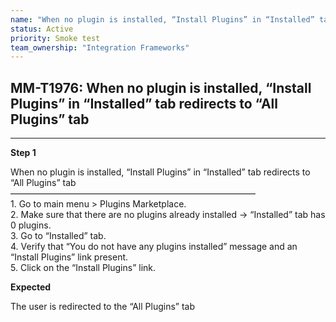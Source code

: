 ```yaml
---
name: "When no plugin is installed, “Install Plugins” in “Installed” tab redirects to “All Plugins” tab"
status: Active
priority: Smoke test
team_ownership: "Integration Frameworks"
---
```


## MM-T1976: When no plugin is installed, “Install Plugins” in “Installed” tab redirects to “All Plugins” tab

---

**Step 1**

When no plugin is installed, “Install Plugins” in “Installed” tab redirects to “All Plugins” tab\
————————————————————————————\
1\. Go to main menu > Plugins Marketplace.\
2\. Make sure that there are no plugins already installed → “Installed” tab has 0 plugins.\
3\. Go to “Installed” tab.\
4\. Verify that “You do not have any plugins installed” message and an “Install Plugins” link present.\
5\. Click on the “Install Plugins” link.

**Expected**

The user is redirected to the “All Plugins” tab
